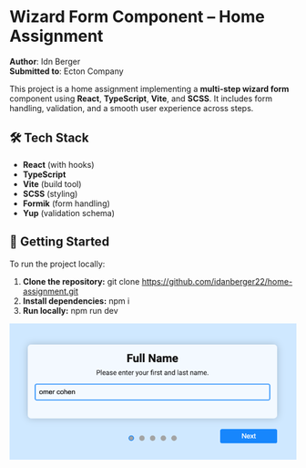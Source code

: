 # Wizard Form Component – Home Assignment

**Author**: Idn Berger  
**Submitted to**: Ecton Company

This project is a home assignment implementing a **multi-step wizard form** component using **React**, **TypeScript**, **Vite**, and **SCSS**. It includes form handling, validation, and a smooth user experience across steps.

## 🛠 Tech Stack

- **React** (with hooks)
- **TypeScript**
- **Vite** (build tool)
- **SCSS** (styling)
- **Formik** (form handling)
- **Yup** (validation schema)

## 🚀 Getting Started

To run the project locally:

1. **Clone the repository:**
git clone https://github.com/idanberger22/home-assignment.git
2. **Install dependencies:**
npm i
3. **Run locally:**
npm run dev

![Wizard UI Preview](./src/assets/images/screenshot.png)


